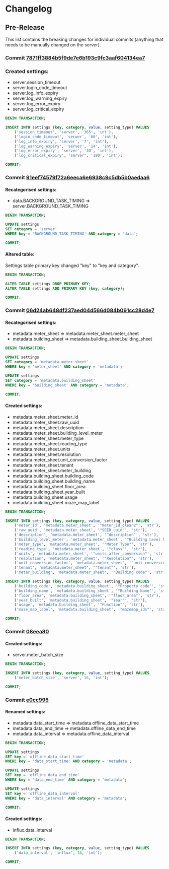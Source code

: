 # Changelog
## Pre-Release
This list contains the breaking changes for individual commits (anything that needs to be manually changed on the server).

### Commit [7871ff3884b5f9de7e6b193c9fc3aaf604134ea7](https://github.com/ChristianAoC/energy-dashboard/commit/7871ff3884b5f9de7e6b193c9fc3aaf604134ea7)
### Created settings:
- server.session_timeout
- server.login_code_timeout
- server.log_info_expiry
- server.log_warning_expiry
- server.log_error_expiry
- server.log_critical_expiry

```sql
BEGIN TRANSACTION;

INSERT INTO settings (key, category, value, setting_type) VALUES
    ('session_timeout', 'server', '365', 'int'),
    ('login_code_timeout', 'server', '60', 'int'),
    ('log_info_expiry', 'server', '7', 'int'),
    ('log_warning_expiry', 'server', '14', 'int'),
    ('log_error_expiry', 'server', '30', 'int'),
    ('log_critical_expiry', 'server', '180', 'int');

COMMIT;
```

### Commit [91eef74579f72a6eeca6e6938c9c5db5b0aedaa6](https://github.com/ChristianAoC/energy-dashboard/commit/91eef74579f72a6eeca6e6938c9c5db5b0aedaa6)
#### Recategorised settings:
- data.BACKGROUND_TASK_TIMING => server.BACKGROUND_TASK_TIMING

```sql
BEGIN TRANSACTION;

UPDATE settings
SET category = 'server'
WHERE key = 'BACKGROUND_TASK_TIMING' AND category = 'data';

COMMIT;
```

#### Altered table:
Settings table primary key changed "key" to "key and category".

```sql
BEGIN TRANSACTION;

ALTER TABLE settings DROP PRIMARY KEY;
ALTER TABLE settings ADD PRIMARY KEY (key, category);

COMMIT;
```

### Commit [06d24ab648df237aed04d566d084b091cc28d4e7](https://github.com/ChristianAoC/energy-dashboard/commit/06d24ab648df237aed04d566d084b091cc28d4e7)
#### Recategorised settings:
- metadata.meter_sheet => metadata.meter_sheet.meter_sheet
- metadata.building_sheet => metadata.building_sheet.building_sheet

```sql
BEGIN TRANSACTION;

UPDATE settings
SET category = 'metadata.meter_sheet'
WHERE key = 'meter_sheet' AND category = 'metadata';

UPDATE settings
SET category = 'metadata.building_sheet'
WHERE key = 'building_sheet' AND category = 'metadata';

COMMIT;
```

#### Created settings:
- metadata.meter_sheet.meter_id
- metadata.meter_sheet.raw_uuid
- metadata.meter_sheet.description
- metadata.meter_sheet.building_level_meter
- metadata.meter_sheet.meter_type
- metadata.meter_sheet.reading_type
- metadata.meter_sheet.units
- metadata.meter_sheet.resolution
- metadata.meter_sheet.unit_conversion_factor
- metadata.meter_sheet.tenant
- metadata.meter_sheet.meter_building
- metadata.building_sheet.building_code
- metadata.building_sheet.building_name
- metadata.building_sheet.floor_area
- metadata.building_sheet.year_built
- metadata.building_sheet.usage
- metadata.building_sheet.maze_map_label

```sql
BEGIN TRANSACTION;

INSERT INTO settings (key, category, value, setting_type) VALUES
    ('meter_id', 'metadata.meter_sheet', '"meter_id_clean2"', 'str'),
    ('raw_uuid', 'metadata.meter_sheet', '"SEED_uuid"', 'str'),
    ('description', 'metadata.meter_sheet', '"description"', 'str'),
    ('building_level_meter', 'metadata.meter_sheet', '"Building Level Meter"', 'str'),
    ('meter_type', 'metadata.meter_sheet', '"Meter Type"', 'str'),
    ('reading_type', 'metadata.meter_sheet', '"class"', 'str'),
    ('units', 'metadata.meter_sheet', '"units_after_conversion"', 'str'),
    ('resolution', 'metadata.meter_sheet', '"Resolution"', 'str'),
    ('unit_conversion_factor', 'metadata.meter_sheet', '"unit_conversion_factor"', 'str'),
    ('tenant', 'metadata.meter_sheet', '"tenant"', 'str'),
    ('meter_building', 'metadata.meter_sheet', '"Building code"', 'str');

INSERT INTO settings (key, category, value, setting_type) VALUES
    ('building_code', 'metadata.building_sheet', '"Property code"', 'str'),
    ('building_name', 'metadata.building_sheet', '"Building Name"', 'str'),
    ('floor_area', 'metadata.building_sheet', '"floor_area"', 'str'),
    ('year_built', 'metadata.building_sheet', '"Year"', 'str'),
    ('usage', 'metadata.building_sheet', '"Function"', 'str'),
    ('maze_map_label', 'metadata.building_sheet', '"mazemap_ids"', 'str');

COMMIT;
```

### Commit [08eea80](https://github.com/ChristianAoC/energy-dashboard/commit/08eea8041118c731f2ab4e85d505887d4b04c5a3)
#### Created settings:
- server.meter_batch_size

```sql
BEGIN TRANSACTION;

INSERT INTO settings (key, category, value, setting_type) VALUES
    ('meter_batch_size', 'server', 16, 'int');

COMMIT;
```

### Commit [e0cc995](https://github.com/ChristianAoC/energy-dashboard/commit/e0cc9956cdc2f143cc84fed77334df30352e08c4)
#### Renamed settings:
- metadata.data_start_time => metadata.offline_data_start_time
- metadata.data_end_time => metadata.offline_data_end_time
- metadata.data_interval => metadata.offline_data_interval

```sql
BEGIN TRANSACTION;

UPDATE settings
SET key = 'offline_data_start_time'
WHERE key = 'data_start_time' AND category = 'metadata';

UPDATE settings
SET key = 'offline_data_end_time'
WHERE key = 'data_end_time' AND category = 'metadata';

UPDATE settings
SET key = 'offline_data_interval'
WHERE key = 'data_interval' AND category = 'metadata';

COMMIT;
```

#### Created settings:
- influx.data_interval

```sql
BEGIN TRANSACTION;

INSERT INTO settings (key, category, value, setting_type) VALUES
    ('data_interval', 'influx', 10, 'int');

COMMIT;
```